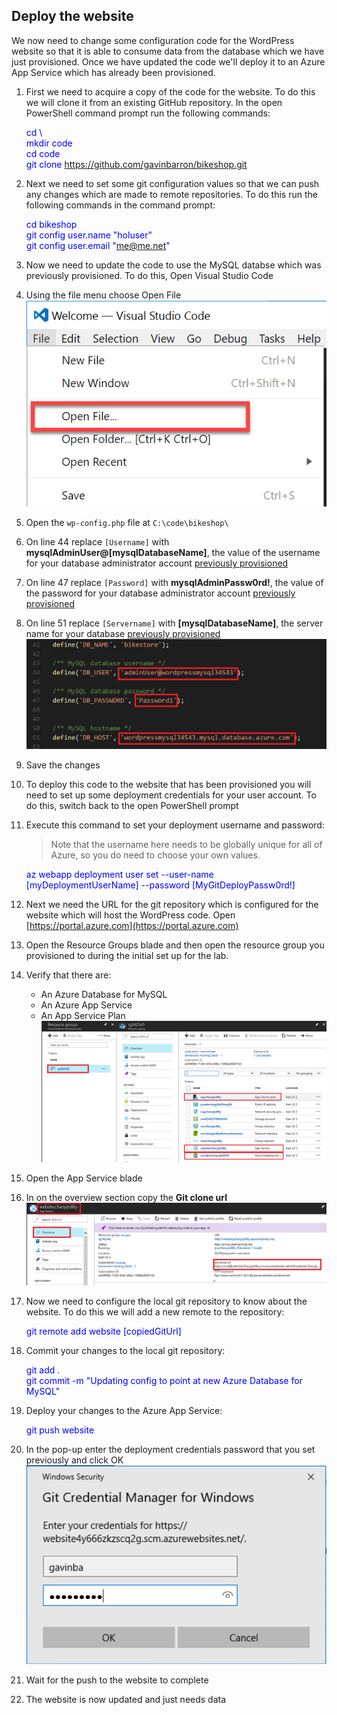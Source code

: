 ## Deploy the website

We now need to change some configuration code for the WordPress website so that it is able to consume data from the database which we have just provisioned. Once we have updated the code we'll deploy it to an Azure App Service which has already been provisioned.

1. First we need to acquire a copy of the code for the website. To do this we will clone it from an existing GitHub repository. In the open PowerShell command prompt run the following commands:

    <span style="color:blue"> cd \  
    <span style="color:blue"> mkdir code  
    <span style="color:blue"> cd code  
    <span style="color:blue"> git clone https://github.com/gavinbarron/bikeshop.git

1. Next we need to set some git configuration values so that we can push any changes which are made to remote repositories. To do this run the following commands in the command prompt:

    <span style="color:blue"> cd bikeshop  
    <span style="color:blue"> git config user.name "holuser"  
    <span style="color:blue"> git config user.email "me@me.net"  

1. Now we need to update the code to use the MySQL databse which was previously provisioned. To do this, Open Visual Studio Code

1. Using the file menu choose Open File
    ![Open File](img/vscode-open-file.png)

1. Open the `wp-config.php` file at `C:\code\bikeshop\`

1. On line 44 replace `[Username]` with **mysqlAdminUser@[mysqlDatabaseName]**, the value of the username for your database administrator account [previously provisioned](1.md)

1. On line 47 replace `[Password]` with **mysqlAdminPassw0rd!**, the value of the password for your database administrator account [previously provisioned](1.md)

1. On line 51 replace `[Servername]` with **[mysqlDatabaseName]**, the server name for your database [previously provisioned](1.md)
   ![wp_config changes](img/wp_config.png "wp config changes")

1. Save the changes

1. To deploy this code to the website that has been provisioned you will need to set up some deployment credentials for your user account. To do this, switch back to the open PowerShell prompt

1. Execute this command to set your deployment username and password:
    > Note that the username here needs to be globally unique for all of Azure, so you do need to choose your own values.

    <span style="color:blue"> az webapp deployment user set --user-name [myDeploymentUserName] --password [MyGitDeployPassw0rd!]

1. Next we need the URL for the git repository which is configured for the website which will host the WordPress code. Open [https://portal.azure.com](https://portal.azure.com)

1. Open the Resource Groups blade and then open the resource group you provisioned to during the initial set up for the lab.

1. Verify that there are:
    - An Azure Database for MySQL
    - An Azure App Service
    - An App Service Plan
   ![ResourceGroup Items](img/resourcegroup_items.png "Resource Group Items")

1. Open the App Service blade

1. In on the overview section copy the **Git clone url**
   ![Git Clone URL](img/git_clone_url.png "GIT Clone URL")

1. Now we need to configure the local git repository to know about the website. To do this we will add a new remote to the repository:

    <span style="color:blue"> git remote add website [copiedGitUrl]

1. Commit your changes to the local git repository:

    <span style="color:blue"> git add .  
    <span style="color:blue"> git commit -m "Updating config to point at new Azure Database for MySQL"

1. Deploy your changes to the Azure App Service:

    <span style="color:blue"> git push website

1. In the pop-up enter the deployment credentials password that you set previously and click OK
    ![Git Credentials](img/git-credentials-pop-up.png)

1. Wait for the push to the website to complete

1. The website is now updated and just needs data

